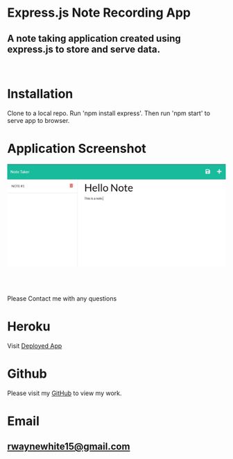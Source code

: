 # Express.js Note Recording App

  ## A note taking application created using express.js to store and serve data.

  <br>
  


  # Installation
  Clone to a local repo. Run 'npm install express'. Then run 'npm start' to serve app to browser.

  # Application Screenshot
  ![alt text](public/assets/img/screenshot.jpg)
  
  <br>
  <br>

  Please Contact me with any questions

  # Heroku
  Visit [Deployed App](https://thawing-citadel-23040.herokuapp.com/)

  # Github
  Please visit my [GitHub](https://github.com/rwaynewhite15) to view my work.
  
  # Email
  ## rwaynewhite15@gmail.com
